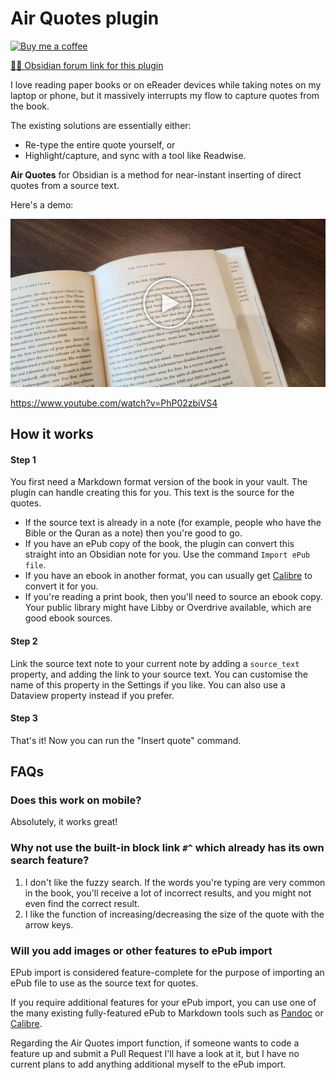 # Air Quotes plugin

<a href="https://ko-fi.com/alan_" target="_blank"><img src="https://cdn.buymeacoffee.com/buttons/v2/default-yellow.png" alt="Buy me a coffee" style="width:190px"></a>

[📝💬 Obsidian forum link for this plugin](https://forum.obsidian.md/t/68421)

I love reading paper books or on eReader devices while taking notes on my laptop or phone, but it massively interrupts my flow to capture quotes from the book.

The existing solutions are essentially either:

- Re-type the entire quote yourself, or 
- Highlight/capture, and sync with a tool like Readwise.

**Air Quotes** for Obsidian is a method for near-instant inserting of direct quotes from a source text.

Here's a demo:

[![](img/video-demo.jpg)](https://www.youtube.com/watch?v=PhP02zbiVS4)

https://www.youtube.com/watch?v=PhP02zbiVS4

## How it works

#### Step 1

You first need a Markdown format version of the book in your vault. The plugin can handle creating this for you. This text is the source for the quotes.

- If the source text is already in a note (for example, people who have the Bible or the Quran as a note) then you're good to go.
- If you have an ePub copy of the book, the plugin can convert this straight into an Obsidian note for you. Use the command `Import ePub file`.
- If you have an ebook in another format, you can usually get [Calibre](https://calibre-ebook.com/) to convert it for you. 
- If you're reading a print book, then you'll need to source an ebook copy. Your public library might have Libby or Overdrive available, which are good ebook sources.

#### Step 2

Link the source text note to your current note by adding a `source_text` property, and adding the link to your source text. You can customise the name of this property in the Settings if you like.  You can also use a Dataview property instead if you prefer.

#### Step 3

That's it! Now you can run the "Insert quote" command.

## FAQs

### Does this work on mobile?

Absolutely, it works great!

### Why not use the built-in block link `#^` which already has its own search feature?

1. I don't like the fuzzy search. If the words you're typing are very common in the book,
you'll receive a lot of incorrect results, and you might not even find the correct result.
2. I like the function of increasing/decreasing the size of the quote with the arrow keys.

### Will you add images or other features to ePub import

EPub import is considered feature-complete for the purpose of importing an ePub file to use as the source text for quotes.

If you require additional features for your ePub import, you can use one of the many existing fully-featured ePub to Markdown tools such as [Pandoc](https://pandoc.org/) or [Calibre](https://calibre-ebook.com/).

Regarding the Air Quotes import function, if someone wants to code a feature up and submit a Pull Request I'll have a look at it, but I have no current plans to add anything additional myself to the ePub import.
